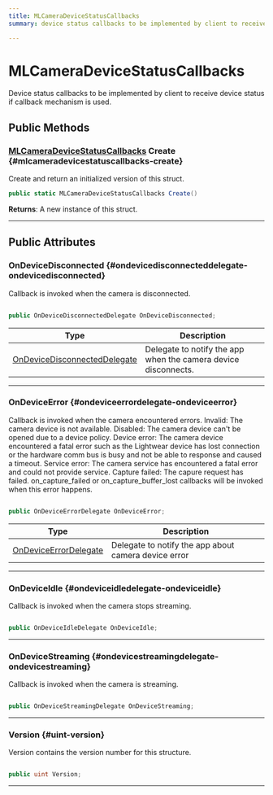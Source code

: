 ```yaml
---
title: MLCameraDeviceStatusCallbacks
summary: device status callbacks to be implemented by client to receive device status if callback mechanism is used. 

---
```


# MLCameraDeviceStatusCallbacks




Device status callbacks to be implemented by client to receive device status if callback mechanism is used.   





## Public Methods

### [MLCameraDeviceStatusCallbacks](/unity-api/api/UnityEngine.XR.MagicLeap/MLCameraBase/NativeBindings/UnityEngine.XR.MagicLeap.MLCameraBase.NativeBindings.MLCameraDeviceStatusCallbacks.md) Create {#mlcameradevicestatuscallbacks-create}

Create and return an initialized version of this struct. 

```csharp
public static MLCameraDeviceStatusCallbacks Create()
```






**Returns**: A new instance of this struct.



-----------

## Public Attributes

### OnDeviceDisconnected {#ondevicedisconnecteddelegate-ondevicedisconnected}

Callback is invoked when the camera is disconnected. 

```csharp

public OnDeviceDisconnectedDelegate OnDeviceDisconnected;

```

| Type | Description  | 
|--|--|
| [OnDeviceDisconnectedDelegate](/unity-api/api/UnityEngine.XR.MagicLeap/MLCameraBase/UnityEngine.XR.MagicLeap.MLCameraBase.md#delegate-void-ondevicedisconnecteddelegate) | Delegate to notify the app when the camera device disconnects.  |





-----------

### OnDeviceError {#ondeviceerrordelegate-ondeviceerror}

Callback is invoked when the camera encountered errors. Invalid: The camera device is not available. Disabled: The camera device can't be opened due to a device policy. Device error: The camera device encountered a fatal error such as the Lightwear device has lost connection or the hardware comm bus is busy and not be able to response and caused a timeout. Service error: The camera service has encountered a fatal error and could not provide service. Capture failed: The capure request has failed. on&#95;capture&#95;failed or on&#95;capture&#95;buffer&#95;lost callbacks will be invoked when this error happens. 

```csharp

public OnDeviceErrorDelegate OnDeviceError;

```

| Type | Description  | 
|--|--|
| [OnDeviceErrorDelegate](/unity-api/api/UnityEngine.XR.MagicLeap/MLCameraBase/UnityEngine.XR.MagicLeap.MLCameraBase.md#delegate-void-ondeviceerrordelegate) | Delegate to notify the app about camera device error  |





-----------

### OnDeviceIdle {#ondeviceidledelegate-ondeviceidle}

Callback is invoked when the camera stops streaming. 

```csharp

public OnDeviceIdleDelegate OnDeviceIdle;

```






-----------

### OnDeviceStreaming {#ondevicestreamingdelegate-ondevicestreaming}

Callback is invoked when the camera is streaming. 

```csharp

public OnDeviceStreamingDelegate OnDeviceStreaming;

```






-----------

### Version {#uint-version}

Version contains the version number for this structure. 

```csharp

public uint Version;

```






-----------

